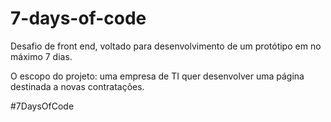 # 7-days-of-code

Desafio de front end, voltado para desenvolvimento de um protótipo em no máximo 7 dias.

O escopo do projeto: uma empresa de TI quer desenvolver uma página destinada a novas contratações.

#7DaysOfCode
